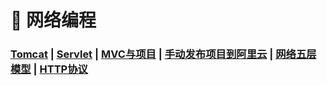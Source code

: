 # 🚥 网络编程

### [Tomcat](/网络编程/Tomcat)	|	[Servlet](/网络编程/Servlet)	|	[MVC与项目](/网络编程/MVC与项目)	|	[手动发布项目到阿里云](/网络编程/手动发布项目到阿里云)	|	[网络五层模型](/网络编程/网络五层模型)	|	[HTTP协议](/网络编程/HTTP协议)





